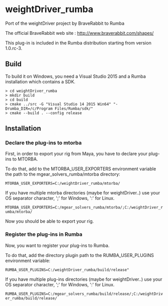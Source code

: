 # weightDriver_rumba

Port of the weightDriver project by BraveRabbit to Rumba

The official BraveRabbit web site : http://www.braverabbit.com/shapes/

This plug-in is included in the Rumba distribution starting from version 1.0.rc-3.

## Build

To build it on Windows, you need a Visual Studio 2015 and a Rumba installation which contains a SDK.

```
> cd weightDriver_rumba
> mkdir build
> cd build
> cmake ../src -G "Visual Studio 14 2015 Win64" "-Drumba_DIR=/c/Program Files/Rumba/sdk/"
> cmake --build . --config release
```

## Installation

### Declare the plug-ins to mtorba

First, in order to export your rig from Maya, you have to declare your plug-ins to MTORBA.

To do that, add to the MTORBA_USER_EXPORTERS environment variable the path to the mgear_solvers_rumba/mtorba directory:

```MTORBA_USER_EXPORTERS=C:/weightDriver_rumba/mtorba/```

If you have multiple mtorba directories (maybe for weightDriver..) use your OS separator character, ';' for Windows, ':' for Linux.

```MTORBA_USER_EXPORTERS=C:/mgear_solvers_rumba/mtorba/;C:/weightDriver_rumba/mtorba/```

Now you should be able to export your rig.

### Register the plug-ins in Rumba

Now, you want to register your plug-ins to Rumba.

To do that, add the directory plugin path to the RUMBA_USER_PLUGINS environment variable:

```RUMBA_USER_PLUGINS=C:/weightDriver_rumba/build/release"```

If you have multiple plug-ins directories (maybe for weightDriver..) use your OS separator character, ';' for Windows, ':' for Linux.

```RUMBA_USER_PLUGINS=C:/mgear_solvers_rumba/build/release/;C:/weightDriver_rumba/build/release/```
